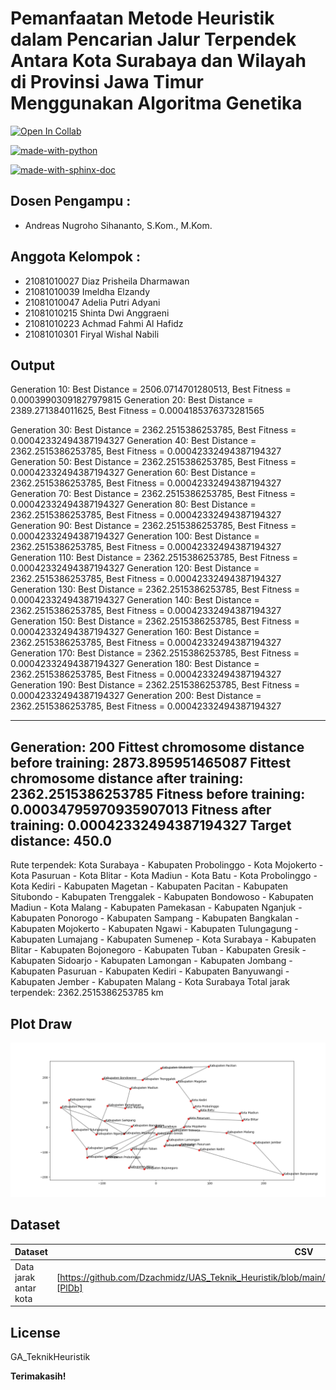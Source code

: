 # Pemanfaatan Metode Heuristik dalam Pencarian Jalur Terpendek Antara Kota Surabaya dan Wilayah di Provinsi Jawa Timur Menggunakan Algoritma Genetika

[![Open In Collab](https://colab.research.google.com/assets/colab-badge.svg)](https://colab.research.google.com/drive/1ciL3bN6Vnx-7Z_4jJgeBRLjIsc1o8Kj-?usp=sharing)

[![made-with-python](https://img.shields.io/badge/Made%20with-Python-1f425f.svg)](https://github.com/Dzachmidz/UAS_Teknik_Heuristik.git)

[![made-with-sphinx-doc](https://img.shields.io/badge/Dataset-CSV-1f425f.svg)]([https://www.sphinx-doc.org/](https://github.com/Dzachmidz/UAS_Teknik_Heuristik/blob/main/Dataset/data_jarak_antar%20kota_jawa%20timur.csv))

## Dosen Pengampu :
- Andreas Nugroho Sihananto, S.Kom., M.Kom.


## Anggota Kelompok :

- 21081010027 Diaz Prisheila Dharmawan
- 21081010039 Imeldha Elzandy
- 21081010047 Adelia Putri Adyani
- 21081010215 Shinta Dwi Anggraeni
- 21081010223 Achmad Fahmi Al Hafidz
- 21081010301 Firyal Wishal Nabili

## Output
Generation 10: Best Distance = 2506.0714701280513, Best Fitness = 0.00039903091827979815
Generation 20: Best Distance = 2389.271384011625, Best Fitness = 0.0004185376373281565

Generation 30: Best Distance = 2362.2515386253785, Best Fitness = 0.00042332494387194327
Generation 40: Best Distance = 2362.2515386253785, Best Fitness = 0.00042332494387194327
Generation 50: Best Distance = 2362.2515386253785, Best Fitness = 0.00042332494387194327
Generation 60: Best Distance = 2362.2515386253785, Best Fitness = 0.00042332494387194327
Generation 70: Best Distance = 2362.2515386253785, Best Fitness = 0.00042332494387194327
Generation 80: Best Distance = 2362.2515386253785, Best Fitness = 0.00042332494387194327
Generation 90: Best Distance = 2362.2515386253785, Best Fitness = 0.00042332494387194327
Generation 100: Best Distance = 2362.2515386253785, Best Fitness = 0.00042332494387194327
Generation 110: Best Distance = 2362.2515386253785, Best Fitness = 0.00042332494387194327
Generation 120: Best Distance = 2362.2515386253785, Best Fitness = 0.00042332494387194327
Generation 130: Best Distance = 2362.2515386253785, Best Fitness = 0.00042332494387194327
Generation 140: Best Distance = 2362.2515386253785, Best Fitness = 0.00042332494387194327
Generation 150: Best Distance = 2362.2515386253785, Best Fitness = 0.00042332494387194327
Generation 160: Best Distance = 2362.2515386253785, Best Fitness = 0.00042332494387194327
Generation 170: Best Distance = 2362.2515386253785, Best Fitness = 0.00042332494387194327
Generation 180: Best Distance = 2362.2515386253785, Best Fitness = 0.00042332494387194327
Generation 190: Best Distance = 2362.2515386253785, Best Fitness = 0.00042332494387194327
Generation 200: Best Distance = 2362.2515386253785, Best Fitness = 0.00042332494387194327

----------------------------------------------------------------
Generation: 200
Fittest chromosome distance before training: 2873.895951465087
Fittest chromosome distance after training: 2362.2515386253785
Fitness before training: 0.00034795970935907013
Fitness after training: 0.00042332494387194327
Target distance: 450.0
----------------------------------------------------------------

Rute terpendek: Kota Surabaya -  Kabupaten Probolinggo -  Kota Mojokerto -  Kota Pasuruan -  Kota Blitar -  Kota Madiun -  Kota Batu -  Kota Probolinggo -  Kota Kediri -  Kabupaten Magetan -  Kabupaten Pacitan -  Kabupaten Situbondo -  Kabupaten Trenggalek -  Kabupaten Bondowoso -  Kabupaten Madiun -  Kota Malang -  Kabupaten Pamekasan -  Kabupaten Nganjuk -  Kabupaten Ponorogo -  Kabupaten Sampang -  Kabupaten Bangkalan -  Kabupaten Mojokerto -  Kabupaten Ngawi -  Kabupaten Tulungagung -  Kabupaten Lumajang -  Kabupaten Sumenep - Kota Surabaya -  Kabupaten Blitar -  Kabupaten Bojonegoro -  Kabupaten Tuban -  Kabupaten Gresik -  Kabupaten Sidoarjo -  Kabupaten Lamongan -  Kabupaten Jombang -  Kabupaten Pasuruan -  Kabupaten Kediri -  Kabupaten Banyuwangi -  Kabupaten Jember -  Kabupaten Malang - Kota Surabaya
Total jarak terpendek: 2362.2515386253785 km


## Plot Draw
![alt text](https://github.com/Dzachmidz/UAS_Teknik_Heuristik/blob/main/DrawPlot/DRAW.png?raw=true)

## Dataset

| Dataset | CSV |
| ------ | ------ |
| Data jarak antar kota | [https://github.com/Dzachmidz/UAS_Teknik_Heuristik/blob/main/Dataset/data_jarak_antar%20kota_jawa%20timur.csv][PlDb] |




## License

GA_TeknikHeuristik

**Terimakasih!**


